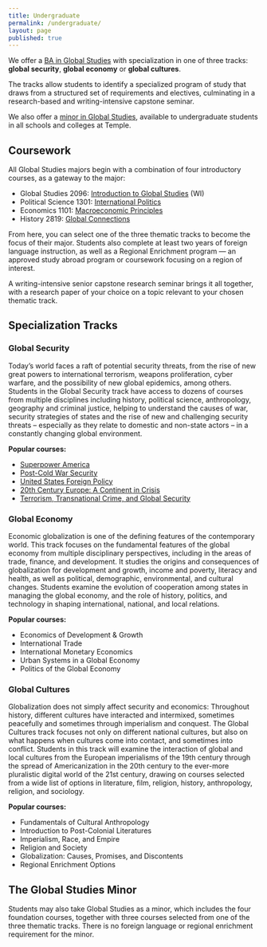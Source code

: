 ```yaml
---
title: Undergraduate
permalink: /undergraduate/
layout: page
published: true
---
```

We offer a [BA in Global Studies](http://bulletin.temple.edu/undergraduate/liberal-arts/global-studies/) with specialization in one of three tracks: **global security**, **global economy** or **global cultures**.

The tracks allow students to identify a specialized program of study that draws from a structured set of requirements and electives, culminating in a research-based and writing-intensive capstone seminar.

We also offer a [minor in Global Studies](http://bulletin.temple.edu/undergraduate/liberal-arts/global-studies/minor-global-studies/), available to undergraduate students in all schools and colleges at Temple.

## Coursework

All Global Studies majors begin with a combination of four introductory courses, as a gateway to the major:

- Global Studies 2096: [Introduction to Global Studies](http://bulletin.temple.edu/search/?search=GBST+2096 "Introduction to Global Studies") (WI)
- Political Science 1301: [International Politics](http://bulletin.temple.edu/search/?search=POLS+1301 "International Politics")
- Economics 1101: [Macroeconomic Principles](http://bulletin.temple.edu/search/?search=ECON+1101 "Macroeconomic Principles")
- History 2819: [Global Connections](http://bulletin.temple.edu/search/?search=HIST+2819 "Global Connections")

From here, you can select one of the three thematic tracks to become the focus of their major. Students also complete at least two years of foreign language instruction, as well as a Regional Enrichment program — an approved study abroad program or coursework focusing on a region of interest.

A writing-intensive senior capstone research seminar brings it all together, with a research paper of your choice on a topic relevant to your chosen thematic track.

## Specialization Tracks

### Global Security

Today’s world faces a raft of potential security threats, from the rise of new great powers to international terrorism, weapons proliferation, cyber warfare, and the possibility of new global epidemics, among others. Students in the Global Security track have access to dozens of courses from multiple disciplines including history, political science, anthropology, geography and criminal justice, helping to understand the causes of war, security strategies of states and the rise of new and challenging security threats – especially as they relate to domestic and non-state actors – in a constantly changing global environment.

**Popular courses:**

- [Superpower America](http://bulletin.temple.edu/search/?search=HIST+3229 "Superpower America")
- [Post-Cold War Security](http://bulletin.temple.edu/search/?search=POLS+2311 "Post-Cold War Security")
- [United States Foreign Policy](http://bulletin.temple.edu/search/?search=POLS+2341 "United States Foreign Policy")
- [20th Century Europe: A Continent in Crisis](http://bulletin.temple.edu/search/?search=HIST+2304 "20th Century Europe: A Continent in Crisis")
- [Terrorism, Transnational Crime, and Global Security](http://bulletin.temple.edu/search/?search=CJ+3405 "Terrorism, Transnational Crime, and Global Security")

### Global Economy

Economic globalization is one of the defining features of the contemporary world. This track focuses on the fundamental features of the global economy from multiple disciplinary perspectives, including in the areas of trade, finance, and development. It studies the origins and consequences of globalization for development and growth, income and poverty, literacy and health, as well as political, demographic, environmental, and cultural changes. Students examine the evolution of cooperation among states in managing the global economy, and the role of history, politics, and technology in shaping international, national, and local relations.

**Popular courses:**

- Economics of Development & Growth
- International Trade
- International Monetary Economics
- Urban Systems in a Global Economy
- Politics of the Global Economy

### Global Cultures

Globalization does not simply affect security and economics: Throughout history, different cultures have interacted and intermixed, sometimes peacefully and sometimes through imperialism and conquest. The Global Cultures track focuses not only on different national cultures, but also on what happens when cultures come into contact, and sometimes into conflict. Students in this track will examine the interaction of global and local cultures from the European imperialisms of the 19th century through the spread of Americanization in the 20th century to the ever-more pluralistic digital world of the 21st century, drawing on courses selected from a wide list of options in literature, film, religion, history, anthropology, religion, and sociology.

**Popular courses:**

- Fundamentals of Cultural Anthropology
- Introduction to Post-Colonial Literatures
- Imperialism, Race, and Empire
- Religion and Society
- Globalization: Causes, Promises, and Discontents
- Regional Enrichment Options

## The Global Studies Minor

Students may also take Global Studies as a minor, which includes the four foundation courses, together with three courses selected from one of the three thematic tracks. There is no foreign language or regional enrichment requirement for the minor.
